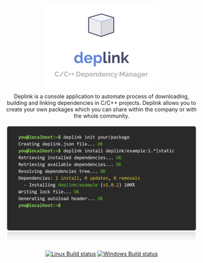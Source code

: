 <p align="center">
  <a href="https://deplink.org"><img src="https://github.com/deplink/deplink/blob/master/resources/images/logo.png?raw=true" alt="Deplink logo" width="300"></a>
</p>

<p align="center">Deplink is a console application to automate process of downloading, building and linking dependencies in C/C++ projects. Deplink allows you to create your own packages which you can share within the company or with the whole community.</p>

<p align="center">
    <a href="https://deplink.org"><img src="https://github.com/deplink/deplink/blob/master/resources/images/github.png?raw=true" alt="Deplink usage example" width="600"></a>
</p>

<p align="center">
  <a href="https://travis-ci.org/deplink/deplink"><img src="https://travis-ci.org/deplink/deplink.svg?branch=master" alt="Linux Build status"></a>
  <a href="https://ci.appveyor.com/project/mleczek/deplink"><img src="https://ci.appveyor.com/api/projects/status/w1rognsc69wso918/branch/master?svg=true" alt="Windows Build status"></a>
</p>
